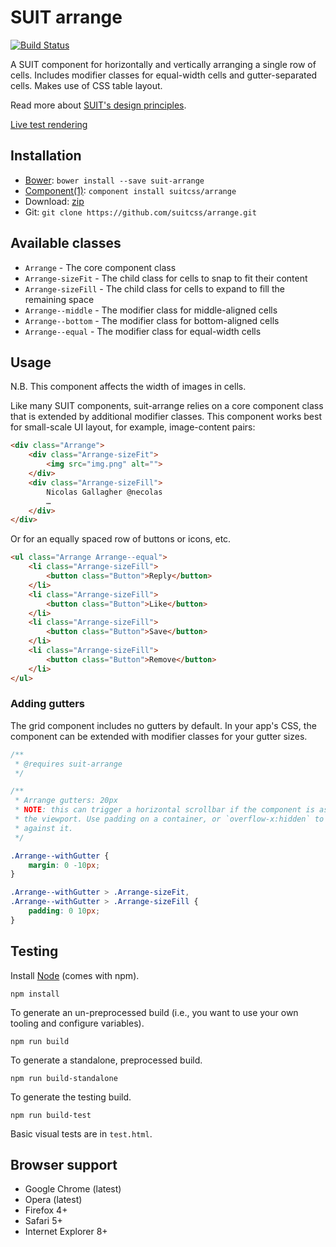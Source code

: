 # SUIT arrange

[![Build Status](https://secure.travis-ci.org/suitcss/arrange.png?branch=master)](http://travis-ci.org/suitcss/arrange)

A SUIT component for horizontally and vertically arranging a single row of
cells. Includes modifier classes for equal-width cells and gutter-separated
cells. Makes use of CSS table layout.

Read more about [SUIT's design principles](https://github.com/suitcss/suit/).

[Live test rendering](http://suitcss.github.io/arrange/test.html)

## Installation

* [Bower](http://bower.io/): `bower install --save suit-arrange`
* [Component(1)](http://component.io/): `component install suitcss/arrange`
* Download: [zip](https://github.com/suitcss/arrange/zipball/master)
* Git: `git clone https://github.com/suitcss/arrange.git`

## Available classes

* `Arrange` - The core component class
* `Arrange-sizeFit` - The child class for cells to snap to fit their content
* `Arrange-sizeFill` - The child class for cells to expand to fill the remaining space
* `Arrange--middle` - The modifier class for middle-aligned cells
* `Arrange--bottom` - The modifier class for bottom-aligned cells
* `Arrange--equal` - The modifier class for equal-width cells

## Usage

N.B. This component affects the width of images in cells.

Like many SUIT components, suit-arrange relies on a core component class
that is extended by additional modifier classes. This component works best for
small-scale UI layout, for example, image-content pairs:

```html
<div class="Arrange">
    <div class="Arrange-sizeFit">
        <img src="img.png" alt="">
    </div>
    <div class="Arrange-sizeFill">
        Nicolas Gallagher @necolas
        …
    </div>
</div>
```

Or for an equally spaced row of buttons or icons, etc.

```html
<ul class="Arrange Arrange--equal">
    <li class="Arrange-sizeFill">
        <button class="Button">Reply</button>
    </li>
    <li class="Arrange-sizeFill">
        <button class="Button">Like</button>
    </li>
    <li class="Arrange-sizeFill">
        <button class="Button">Save</button>
    </li>
    <li class="Arrange-sizeFill">
        <button class="Button">Remove</button>
    </li>
</ul>
```

### Adding gutters

The grid component includes no gutters by default. In your app's CSS, the
component can be extended with modifier classes for your gutter sizes.

```css
/**
 * @requires suit-arrange
 */

/**
 * Arrange gutters: 20px
 * NOTE: this can trigger a horizontal scrollbar if the component is as wide as
 * the viewport. Use padding on a container, or `overflow-x:hidden` to protect
 * against it.
 */

.Arrange--withGutter {
    margin: 0 -10px;
}

.Arrange--withGutter > .Arrange-sizeFit,
.Arrange--withGutter > .Arrange-sizeFill {
    padding: 0 10px;
}
```

## Testing

Install [Node](http://nodejs.org) (comes with npm).

```
npm install
```

To generate an un-preprocessed build (i.e., you want to use your own tooling and configure variables).

```
npm run build
```

To generate a standalone, preprocessed build.

```
npm run build-standalone
```

To generate the testing build.

```
npm run build-test
```

Basic visual tests are in `test.html`.

## Browser support

* Google Chrome (latest)
* Opera (latest)
* Firefox 4+
* Safari 5+
* Internet Explorer 8+
